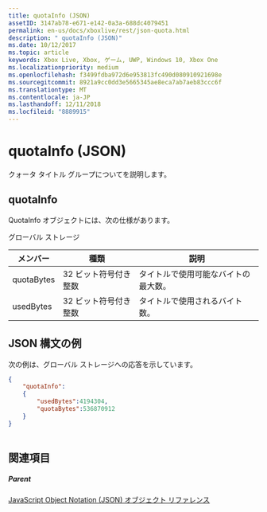 ```yaml
---
title: quotaInfo (JSON)
assetID: 3147ab78-e671-e142-0a3a-688dc4079451
permalink: en-us/docs/xboxlive/rest/json-quota.html
description: " quotaInfo (JSON)"
ms.date: 10/12/2017
ms.topic: article
keywords: Xbox Live, Xbox, ゲーム, UWP, Windows 10, Xbox One
ms.localizationpriority: medium
ms.openlocfilehash: f3499fdba972d6e953813fc490d080910921698e
ms.sourcegitcommit: 8921a9cc0dd3e5665345ae8eca7ab7aeb83ccc6f
ms.translationtype: MT
ms.contentlocale: ja-JP
ms.lasthandoff: 12/11/2018
ms.locfileid: "8889915"
---
```

# <a name="quotainfo-json"></a>quotaInfo (JSON)
クォータ タイトル グループについてを説明します。 
<a id="ID4EN"></a>

 
## <a name="quotainfo"></a>quotaInfo
 
QuotaInfo オブジェクトには、次の仕様があります。
 
グローバル ストレージ
 
| メンバー| 種類| 説明| 
| --- | --- | --- | 
| quotaBytes| 32 ビット符号付き整数 | タイトルで使用可能なバイトの最大数。| 
| usedBytes| 32 ビット符号付き整数 | タイトルで使用されるバイト数。| 
  
<a id="ID4EXB"></a>

 
## <a name="sample-json-syntax"></a>JSON 構文の例
 
次の例は、グローバル ストレージへの応答を示しています。
 

```json
{
    "quotaInfo":
    {
        "usedBytes":4194304,
        "quotaBytes":536870912
    }
}
      
```

  
<a id="ID4ECC"></a>

 
## <a name="see-also"></a>関連項目
 
<a id="ID4EEC"></a>

 
##### <a name="parent"></a>Parent 

[JavaScript Object Notation (JSON) オブジェクト リファレンス](atoc-xboxlivews-reference-json.md)

   